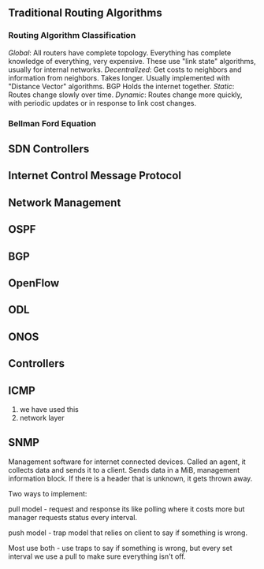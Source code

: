 ## Traditional Routing Algorithms
### Routing Algorithm Classification
*Global*: All routers have complete topology. Everything has complete knowledge of everything, very expensive.
These use "link state" algorithms, usually for internal networks.
*Decentralized*: Get costs to neighbors and information from neighbors. Takes longer. Usually implemented with "Distance Vector" algorithms.
BGP Holds the internet together.
*Static*: Routes change slowly over time.
*Dynamic*: Routes change more quickly, with periodic updates or in response to link cost changes.

### Bellman Ford Equation

## SDN Controllers

## Internet Control Message Protocol

## Network Management

## OSPF

## BGP

## OpenFlow

## ODL

## ONOS

## Controllers

## ICMP
1. we have used this
2. network layer
## SNMP

Management software for internet connected devices. Called an agent, it collects data and sends it to a client. Sends data in a MiB, management information block. If there is a header that is unknown, it gets thrown away.

Two ways to implement:

pull model - request and response its like polling where it costs more but manager requests status every interval.

push model - trap model that relies on client to say if something is wrong.

Most use both - use traps to say if something is wrong, but every set interval we use a pull to make sure everything isn't off.